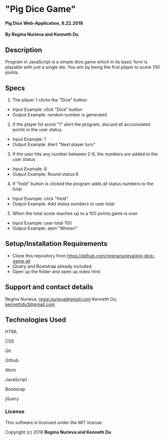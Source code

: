 # "Pig Dice Game"

#### Pig Dice Web-Application, 8.22.2018

#### By Regina Nurieva and Kenneth Du

## Description

Program in JavaScript is a simple dice game which in its basic form is playable with just a single die. You win by being the first player to score 100 points.

## Specs
1. The player 1 clicks the "Dice" button.
  * Input Example: click "Dice" button
  * Output Example: random number is generated
2. If the player hit score "1" alert the program, discard all accumulated points in the user status.
  * Input Example: 1
  * Output Example: Alert "Next player turn"
3. If the user hits any number between 2-6, the numbers are added to the user status
  * Input Example: 6
  * Output Example: Round status:6
4. If "hold" button is clicked the program adds all status numbers to the total.
  * Input Example: click "Hold"
  * Output Example: Add status numbers to user total
5. When the total score reaches up to a 100 points game is over.
  * Input Example: user total 100
  * Output Example: alert "Winner!"

## Setup/Installation Requirements

* Clone this repository from https://github.com/reginanurieva/pig-dice-game.git
* jQuery and Bootstrap already included.
* Open up the folder and open up index.html.

## Support and contact details

Regina Nurieva, reggi.nurieva@gmail.com
Kenneth Du, kennethdu3@gmail.com

## Technologies Used

HTML

CSS

Git

Github

Atom

JavaScript

Bootstrap

jQuery

### License

This software is licensed under the MIT license.

Copyright (c) 2018 **Regina Nurieva and Kenneth Du**
